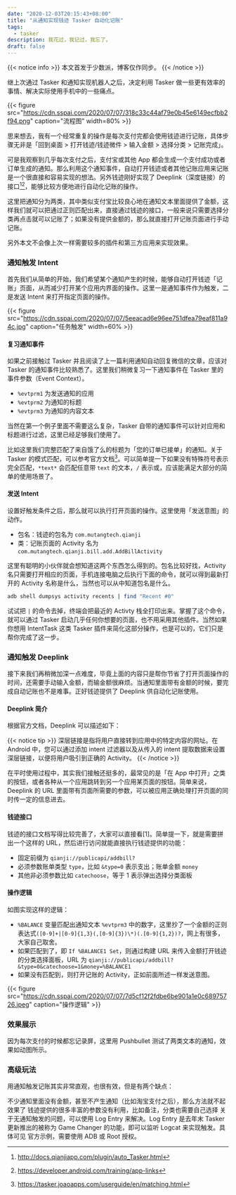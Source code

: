 ```yaml
---
date: "2020-12-03T20:15:43+08:00"
title: "从通知实现钱迹 Tasker 自动化记账"
tags:
  - tasker
description: 我花过，我记过，我忘了。
draft: false
---
```


{{< notice info >}}
本文首发于少数派，博客仅作同步。
{{< /notice >}}

继上次通过 Tasker 和通知实现机器人之后，决定利用 Tasker 做一些更有效率的事情、解决实际使用手机中的一些痛点。

{{< figure src="https://cdn.sspai.com/2020/07/07/318c33c44af79e0b45e6149ecfbb2f94.png" caption="流程图" width=80% >}}

思来想去，我有一个经常重复的操作是每次支付完都会使用钱迹进行记账，具体步骤无非是「回到桌面 > 打开钱迹/钱迹微件 > 输入金额 > 选择分类 > 记账完成」。

可是我观察到几乎每次支付之后，支付宝或其他 App 都会生成一个支付成功或者订单生成的通知。那么利用这个通知事件，自动打开钱迹或者其他记账应用来记账是一个很直接和容易实现的想法。另外钱迹刚好实现了 Deeplink（深度链接）的接口[^1][^2]，能够比较方便地进行自动化记账的操作。

这里把通知分为两类，其中类似支付宝比较良心地在通知文本里面提供了金额，这样我们就可以把通过正则匹配出来，直接通过钱迹的接口，一般来说只需要选择分类再点击就可以记账了；如果没有提供金额的，那么就直接打开记账页面进行手动记账。

另外本文不会像上次一样需要较多的插件和第三方应用来实现效果。

### 通知触发 Intent

首先我们从简单的开始，我们希望某个通知产生的时候，能够自动打开钱迹「记账」页面，从而减少打开某个应用内界面的操作。这里一是通知事件作为触发，二是发送 Intent 来打开指定页面的操作。

{{< figure src="https://cdn.sspai.com/2020/07/07/5eeacad6e96ee751dfea79eaf811a94c.jpg" caption="任务触发" width=60% >}}

#### 复习通知事件

如果之前接触过 Tasker 并且阅读了上一篇利用通知自动回复微信的文章，应该对 Tasker 的通知事件比较熟悉了。这里我们稍微复习一下通知事件在 Tasker 里的事件参数（Event Context）。

- `%evtprm1` 为发送通知的应用
- `%evtprm2` 为通知的标题
- `%evtprm3` 为通知的内容文本

当然在第一个例子里面不需要这么复杂，Tasker 自带的通知事件可以针对应用和标题进行过滤，这里已经足够我们使用了。

比如这里我们完整匹配了来自饿了么的标题为「您的订单已接单」的通知。关于 Tasker 的模式匹配，可以参考官方文档[^3]。可以简单提一下如果没有特殊符号表示完全匹配，`*text*` 会匹配任意带 `text` 的文本，`/` 表示或，应该能满足大部分的简单的使用场景了。

#### 发送 Intent

设置好触发条件之后，那么就可以执行打开页面的操作。这里使用「发送意图」的动作。

- 包名：钱迹的包名为 `com.mutangtech.qianji`
- 类：记账页面的 Activity 名为 `com.mutangtech.qianji.bill.add.AddBillActivity`

这里有聪明的小伙伴就会想知道这两个东西怎么得到的。包名比较好找，Activity 名只需要打开相应的页面，手机连接电脑之后执行下面的命令，就可以得到最新打开的 Activity 名称是什么，当然也可以从中知道包名是什么。

```bash
adb shell dumpsys activity recents | find "Recent #0"
```

试试把 `|` 的命令去掉，终端会把最近的 Activty 栈全打印出来。掌握了这个命令，就可以通过 Tasker 启动几乎任何你想要的页面，也不用采用其他插件。当然如果你想用 IntentTask 这类 Tasker 插件来简化这部分操作，也是可以的，它们只是帮你完成了这一步。

### 通知触发 Deeplink

接下来我们再稍微加深一点难度，毕竟上面的内容只是帮你节省了打开页面操作的时间，还需要手动输入金额，而输金额很麻烦。当通知里面带有金额的时候，要完成自动记账也不是难事。正好钱迹提供了 Deeplink 供自动化记账使用。

#### Deeplink 简介

根据官方文档，Deeplink 可以描述如下：

{{< notice tip >}}
深层链接是指将用户直接转到应用中的特定内容的网址。在 Android 中，您可以通过添加 intent 过滤器以及从传入的 intent 提取数据来设置深层链接，以便将用户吸引到正确的 Activity。
{{< /notice >}}

在平时使用过程中，其实我们接触还挺多的，最常见的是「在 App 中打开」之类的按钮，或者各种从一个应用跳转到另一个应用某页面的按钮。简单来说，Deeplink 的 URL 里面带有页面所需要的参数，可以被应用正确处理打开页面的同时传一定的信息进去。

#### 钱迹接口

钱迹的接口文档写得比较完善了，大家可以直接看[1]。简单提一下，就是需要拼出一个这样的 URL，然后进行访问就能直接执行钱迹提供的功能：

- 固定前缀为 `qianji://publicapi/addbill?`
- 必须参数账单类型 `type`，比如 `&type=0` 表示支出；账单金额 `money`
- 其他非必须参数比如 `catechoose`，等于 1 表示弹出选择分类面板

#### 操作逻辑

如图实现这样的逻辑：

- `%BALANCE` 变量匹配出通知文本 `%evtprm3` 中的数字，这里抄了一个金额的正则表达式`([0-9]+|[0-9]{1,3}(,[0-9]{3})\*)(.[0-9]{1,2})?`，网上有很多，大家自己取舍。
- 如果匹配到了，即 `If %BALANCE1 Set`，则通过构建 URL 来传入金额打开钱迹的分类选择面板，URL 为 `qianji://publicapi/addbill?&type=0&catechoose=1&money=%BALANCE1`
- 如果没有匹配到，则打开记账的 Activity，正如前面所述一样发送意图。

{{< figure src="https://cdn.sspai.com/2020/07/07/7d5cf12f2fdbe6be901a1e0c68975726.jpeg" caption="操作逻辑" >}}


### 效果展示

因为每次支付的时候都忘记录屏，这里用 Pushbullet 测试了两类文本的通知，效果如动图所示。

### 高级玩法

用通知触发记账其实非常直观，也很有效，但是有两个缺点：

不少通知里面没有金额，甚至不产生通知（比如淘宝支付之后），那么方法就不起效果了
钱迹提供的很多丰富的参数没有利用，比如备注，分类也需要自己选择
关于无通知触发的问题，可以使用 Log Entry 来解决。Log Entry 是去年末 Tasker 更新推出的被称为 Game Changer 的功能，即可以监听 Logcat 来实现触发。具体可见 官方示例，需要使用 ADB 或 Root 授权。


[^1]: http://docs.qianjiapp.com/plugin/auto_Tasker.html
[^2]: https://developer.android.com/training/app-links
[^3]: https://tasker.joaoapps.com/userguide/en/matching.html
